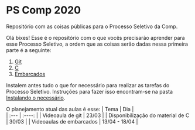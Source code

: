 # PS Comp 2020

Repositório com as coisas públicas para o Processo Seletivo da Comp.

Olá bixes! Esse é o repositório com o que vocês precisarão aprender para esse Processo Seletivo, a ordem que as coisas serão dadas nessa primeira parte é a seguinte:

1. [Git](./git/README.md)
2. [C](./C/README.md)
3. [Embarcados](./Embarcados/README.md)

Instalem antes tudo o que for necessário para realizar as tarefas do Processo Seletivo. Instruções para fazer isso encontram-se na pasta [Instalando o necessário](./Instalando%20o%20necessário/README.md).

O planejamento atual das aulas é esse:
| Tema                                 | Dia           |   
| :---                                 |     :----:    |
| Videoaula de git                     | 23/03         |
| Disponibilização do material de C    | 30/03         |
| Videoaulas de embarcados             | 13/04 - 18/04 |